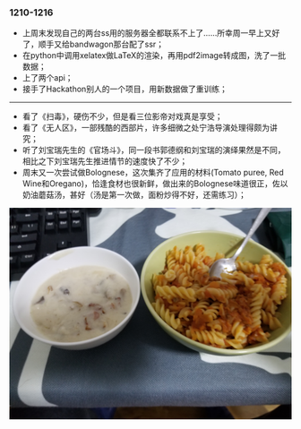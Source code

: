 ### 1210-1216
- 上周末发现自己的两台ss用的服务器全都联系不上了……所幸周一早上又好了，顺手又给bandwagon那台配了ssr；
- 在python中调用xelatex做LaTeX的渲染，再用pdf2image转成图，洗了一批数据；
- 上了两个api；
- 接手了Hackathon别人的一个项目，用新数据做了重训练；

---
- 看了《扫毒》，硬伤不少，但是看三位影帝对戏真是享受；
- 看了《无人区》，一部残酷的西部片，许多细微之处宁浩导演处理得颇为讲究；
- 听了刘宝瑞先生的《官场斗》，同一段书郭德纲和刘宝瑞的演绎果然是不同，相比之下刘宝瑞先生推进情节的速度快了不少；
- 周末又一次尝试做Bolognese，这次集齐了应用的材料(Tomato puree, Red Wine和Oregano)，恰逢食材也很新鲜，做出来的Bolognese味道很正，佐以奶油蘑菇汤，甚好（汤是第一次做，面粉炒得不好，还需练习）；
<img src="Bolognese.jpeg">
